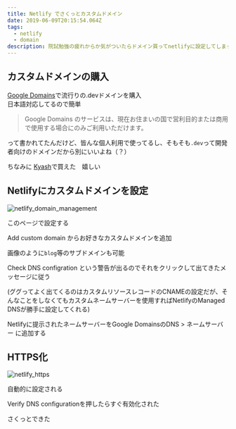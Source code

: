 ```yaml
---
title: Netlify でさくっとカスタムドメイン
date: 2019-06-09T20:15:54.064Z
tags:
  - netlify
  - domain
description: 院試勉強の疲れからか気がついたらドメイン買ってnetlifyに設定してしまったので殴り書く
---
```

## カスタムドメインの購入

[Google Domains](https://domains.google.com)で流行りの.devドメインを購入\
日本語対応してるので簡単

> Google Domains のサービスは、現在お住まいの国で営利目的または商用で使用する場合にのみご利用いただけます。

って書かれてたんだけど、皆んな個人利用で使ってるし、そもそも`.dev`って開発者向けのドメインだから別にいいよね（？）

ちなみに [Kyash](https://kyash.co/)で買えた　嬉しい

## Netlifyにカスタムドメインを設定

![netlify_domain_management](/img/uploads/netlify_domains.png)

このページで設定する  

Add custom domain からお好きなカスタムドメインを追加

画像のように`blog`等のサブドメインも可能  


Check DNS configration という警告が出るのでそれをクリックして出てきたメッセージに従う

(ググってよく出てくるのはカスタムリソースレコードのCNAMEの設定だが、そんなことをしなくてもカスタムネームサーバーを使用すればNetlifyのManaged DNSが勝手に設定してくれる)

Netlifyに提示されたネームサーバーをGoogle DomainsのDNS > ネームサーバー に追加する  

## HTTPS化

![netlify_https](/img/uploads/netlify_https.png)

自動的に設定される  

Verify DNS configurationを押したらすぐ有効化された

さくっとできた
